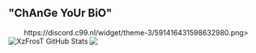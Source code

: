 ## "ChAnGe YoUr BiO"
  
<div align="center"><img src>https://discord.c99.nl/widget/theme-3/591416431598632980.png></div>
 <img align="left" alt="XzFrosT GitHub Stats" src="https://github-readme-stats.codestackr.vercel.app/api?username=XzFrosT&show_icons=true&hide_border=true&theme=tokyonight"/>
<img src="https://github-readme-stats.vercel.app/api/top-langs/?username=XzFrosT&show_icons=true&hide_border=true&theme=tokyonight" />

